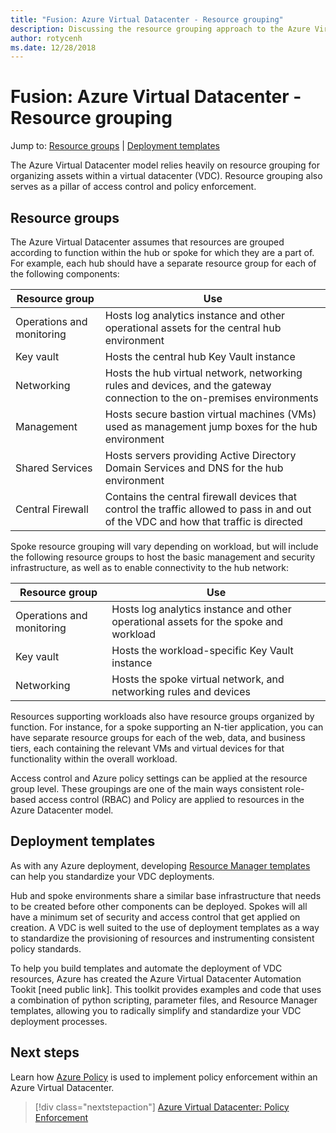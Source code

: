 ```yaml
---
title: "Fusion: Azure Virtual Datacenter - Resource grouping" 
description: Discussing the resource grouping approach to the Azure Virtual Datacenter model
author: rotycenh
ms.date: 12/28/2018
---
```

# Fusion: Azure Virtual Datacenter - Resource grouping

Jump to: [Resource groups](#resource-groups) | [Deployment templates](#deployment-templates)

The Azure Virtual Datacenter model relies heavily on resource grouping for organizing assets within a virtual datacenter (VDC). Resource grouping also serves as a pillar of access control and policy enforcement.

## Resource groups

The Azure Virtual Datacenter assumes that resources are grouped according to function within the hub or spoke for which they are a part of. For example, each hub should have a separate resource group for each of the following components:

| Resource group                | Use                                                              |
|-------------------------------|------------------------------------------------------------------|
| Operations and monitoring     | Hosts log analytics instance and other operational assets for the central hub environment |
| Key vault                     | Hosts the central hub Key Vault instance |
| Networking                    | Hosts the hub virtual network, networking rules and devices, and the gateway connection to the on-premises environments |
| Management                    | Hosts secure bastion virtual machines (VMs) used as management jump boxes for the hub environment |
| Shared Services               | Hosts servers providing Active Directory Domain Services and DNS for the hub environment  |
| Central Firewall              | Contains the central firewall devices that control the traffic allowed to pass in and out of the VDC and how that traffic is directed |

Spoke resource grouping will vary depending on workload, but will include the following resource groups to host the basic management and security infrastructure, as well as to enable connectivity to the hub network:

| Resource group                | Use                                                              |
|-------------------------------|------------------------------------------------------------------|
| Operations and monitoring     | Hosts log analytics instance and other operational assets for the spoke and workload |
| Key vault                     | Hosts the workload-specific Key Vault instance |
| Networking                    | Hosts the spoke virtual network, and networking rules and devices |

Resources supporting workloads also have resource groups organized by function. For instance, for a spoke supporting an N-tier application, you can have separate resource groups for each of the web, data, and business tiers, each containing the relevant VMs and virtual devices for that functionality within the overall workload.

Access control and Azure policy settings can be applied at the resource group level. These groupings are one of the main ways consistent role-based access control (RBAC) and Policy are applied to resources in the Azure Datacenter model.  

## Deployment templates

As with any Azure deployment, developing [Resource Manager templates](/azure/azure-resource-manager/resource-group-overview#template-deployment) can help you standardize your VDC deployments.

Hub and spoke environments share a similar base infrastructure that needs to be created before other components can be deployed. Spokes will all have a minimum set of security and access control that get applied on creation. A VDC is well suited to the use of deployment templates as a way to standardize the provisioning of resources and instrumenting consistent policy standards.

To help you build templates and automate the deployment of VDC resources, Azure has created the Azure Virtual Datacenter Automation Tookit [need public link]. This toolkit provides examples and code that uses a combination of python scripting, parameter files, and Resource Manager templates, allowing you to radically simplify and standardize your VDC deployment processes.

## Next steps

Learn  how [Azure Policy](../policy-enforcement/vdc-policy-enforcement.md) is used to implement policy enforcement within an Azure Virtual Datacenter.

> [!div class="nextstepaction"]
> [Azure Virtual Datacenter: Policy Enforcement](../policy-enforcement/vdc-policy-enforcement.md)
